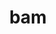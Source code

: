 ---
category: 3-letters
denotation: null
name: bam
reference_link: https://www.etymonline.com/word/bam
root_language: null
root_name: null
title: bam
type: free
word_sums:
- respelling: bam
  sum: 'Bam + '
---